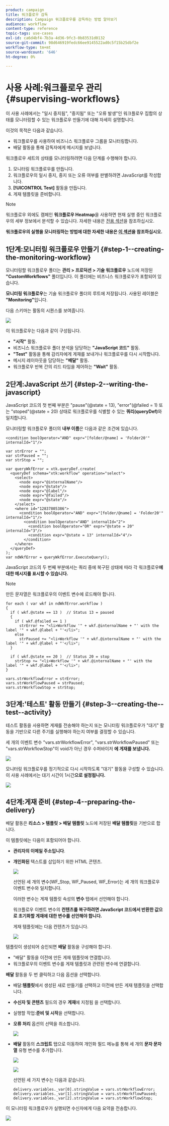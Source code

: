 ```yaml
---
product: campaign
title: 워크플로우 감독
description: Campaign 워크플로우를 감독하는 방법 알아보기
audience: workflow
content-type: reference
topic-tags: use-cases
exl-id: ca6d4bf4-7b3a-4d36-9fc3-0b83531d0132
source-git-commit: 98d646919fedc66ee9145522ad0c5f15b25dbf2e
workflow-type: tm+mt
source-wordcount: '646'
ht-degree: 0%

---
```


# 사용 사례:워크플로우 관리{#supervising-workflows}

이 사용 사례에서는 &quot;일시 중지됨&quot;, &quot;중지됨&quot; 또는 &quot;오류 발생&quot;인 워크플로우 집합의 상태를 모니터링할 수 있는 워크플로우 만들기에 대해 자세히 설명합니다.

이것의 목적은 다음과 같습니다.

* 워크플로우를 사용하여 비즈니스 워크플로우 그룹을 모니터링합니다.
* 배달 활동을 통해 감독자에게 메시지를 보냅니다.

워크플로우 세트의 상태를 모니터링하려면 다음 단계를 수행해야 합니다.

1. 모니터링 워크플로우를 만듭니다.
1. 워크플로우의 일시 중지, 중지 또는 오류 여부를 판별하려면 JavaScript를 작성합니다.
1. **[!UICONTROL Test]** 활동을 만듭니다.
1. 게재 템플릿을 준비합니다.

>[!NOTE]
>
>워크플로우 외에도 캠페인 **워크플로우 Heatmap**&#x200B;을 사용하면 현재 실행 중인 워크플로우의 세부 정보에서 분석할 수 있습니다. 자세한 내용은 [전용 섹션](../../workflow/using/heatmap.md)을 참조하십시오.
>
>**워크플로우의 실행을 모니터링하는 방법에 대한 자세한 내용은 [이 섹션](../../workflow/using/monitoring-workflow-execution.md)을 참조하십시오.**

## 1단계:모니터링 워크플로우 만들기 {#step-1--creating-the-monitoring-workflow}

모니터링할 워크플로우 폴더는 **관리 > 프로덕션 > 기술 워크플로우** 노드에 저장된 **&quot;CustomWorkflows&quot;** 폴더입니다. 이 폴더에는 비즈니스 워크플로우가 포함되어 있습니다.

**모니터링 워크플로우**&#x200B;는 기술 워크플로우 폴더의 루트에 저장됩니다. 사용된 레이블은 **&quot;Monitoring&quot;**&#x200B;입니다.

다음 스키마는 활동의 시퀀스를 보여줍니다.

![](assets/uc_monitoring_workflow_overview.png)

이 워크플로우는 다음과 같이 구성됩니다.

* **&quot;시작&quot;** 활동.
* 비즈니스 워크플로우 폴더 분석을 담당하는 **&quot;JavaScript 코드&quot;** 활동.
* **&quot;Test&quot;** 활동을 통해 감리자에게 게재를 보내거나 워크플로우를 다시 시작합니다.
* 메시지 레이아웃을 담당하는 **&quot;배달&quot;** 활동.
* 워크플로우 반복 간의 리드 타임을 제어하는 **&quot;Wait&quot;** 활동.

## 2단계:JavaScript 쓰기 {#step-2--writing-the-javascript}

JavaScript 코드의 첫 번째 부분은 &quot;pause&quot;(@state = 13), &quot;error&quot;(@failed = 1) 또는 &quot;stoped&quot;(@state = 20) 상태로 워크플로우를 식별할 수 있는 **쿼리(queryDef)**&#x200B;와 일치합니다.

모니터링할 워크플로우 폴더의 **내부 이름**&#x200B;은 다음과 같은 조건에 있습니다.

```
<condition boolOperator="AND" expr="[folder/@name] = 'Folder20'" internalId="1"/>
```

```
var strError = "";
var strPaused = "";
var strStop = "";

var queryWkfError = xtk.queryDef.create(
  <queryDef schema="xtk:workflow" operation="select">
    <select>
      <node expr="@internalName"/>
      <node expr="@state"/>
      <node expr="@label"/>
      <node expr="@failed"/>
      <node expr="@state"/>   
    </select>
    <where id="12837805386">
      <condition boolOperator="AND" expr="[folder/@name] = 'Folder20'" internalId="1"/>
        <condition boolOperator="AND" internalId="2">
          <condition boolOperator="OR" expr="@state = 20" internalId="3"/>
          <condition expr="@state = 13" internalId="4"/>
        </condition>  
    </where>
  </queryDef>
);
var ndWkfError = queryWkfError.ExecuteQuery(); 
```

JavaScript 코드의 두 번째 부분에서는 쿼리 중에 복구된 상태에 따라 각 워크플로우&#x200B;**에 대한 메시지를 표시할 수 있습니다.**

>[!NOTE]
>
>만든 문자열은 워크플로우의 이벤트 변수에 로드해야 합니다.

```
for each ( var wkf in ndWkfError.workflow ) 
{
  if ( wkf.@state == 13 )  // Status 13 = paused
  {
    if ( wkf.@failed == 1 )
      strError += "<li>Workflow '" + wkf.@internalName + "' with the label '" + wkf.@label + "'</li>";
    else
      strPaused += "<li>Workflow '" + wkf.@internalName + "' with the label '" + wkf.@label + "'</li>";
  }
  
  if ( wkf.@state == 20 )  // Status 20 = stop
    strStop += "<li>Workflow '" + wkf.@internalName + "' with the label '" + wkf.@label + "'</li>";
}

vars.strWorkflowError = strError;
vars.strWorkflowPaused = strPaused;
vars.strWorkflowStop = strStop;
```

## 3단계:&#39;테스트&#39; 활동 만들기 {#step-3--creating-the--test--activity}

테스트 활동을 사용하면 게재를 전송해야 하는지 또는 모니터링 워크플로우가 &quot;대기&quot; 활동을 기반으로 다른 주기를 실행해야 하는지 여부를 결정할 수 있습니다.

세 개의 이벤트 변수 &quot;vars.strWorkflowError&quot;, &quot;vars.strWorkflowPaused&quot; 또는 &quot;vars.strWorkflowStop&quot;이 void가 아닌 경우 수퍼바이저 **에 게재를 보냅니다.**

![](assets/uc_monitoring_workflow_test.png)

모니터링 워크플로우를 정기적으로 다시 시작하도록 &quot;대기&quot; 활동을 구성할 수 있습니다. 이 사용 사례에서는 대기 시간이 1시간&#x200B;**으로 설정됩니다.**

![](assets/uc_monitoring_workflow_attente.png)

## 4단계:게재 준비 {#step-4--preparing-the-delivery}

배달 활동은 **리소스 > 템플릿 > 배달 템플릿** 노드에 저장된 **배달 템플릿**&#x200B;을 기반으로 합니다.

이 템플릿에는 다음이 포함되어야 합니다.

* **관리자의 이메일 주소입니다**.
* **개인화된** 텍스트를 삽입하기 위한 HTML 콘텐츠.

   ![](assets/uc_monitoring_workflow_variables_diffusion.png)

   선언된 세 개의 변수(WF_Stop, WF_Paused, WF_Error)는 세 개의 워크플로우 이벤트 변수와 일치합니다.

   이러한 변수는 게재 템플릿 속성의 **변수** 탭에서 선언해야 합니다.

   워크플로우 이벤트 변수의 **컨텐츠를 복구하려면 JavaScript 코드에서 반환한 값으로 초기화할 게재에 대한 변수를 선언해야 합니다.**

   게재 템플릿에는 다음 컨텐츠가 있습니다.

   ![](assets/uc_monitoring_workflow_model_diffusion.png)

템플릿이 생성되어 승인되면 **배달** 활동을 구성해야 합니다.

* &quot;배달&quot; 활동을 이전에 만든 게재 템플릿에 연결합니다.
* 워크플로우의 이벤트 변수를 게재 템플릿과 관련된 변수에 연결합니다.

**배달** 활동을 두 번 클릭하고 다음 옵션을 선택합니다.

* 배달:**템플릿**&#x200B;에서 생성된 새로 만들기를 선택하고 이전에 만든 게재 템플릿을 선택합니다.
* **수신자 및 콘텐츠** 필드의 경우 **게재**&#x200B;에 지정됨 을 선택합니다.
* 실행할 작업:**준비 및 시작**&#x200B;을 선택합니다.
* **오류 처리** 옵션의 선택을 취소합니다.

   ![](assets/uc_monitoring_workflow_optionmodel.png)

* **배달** 활동의 **스크립트** 탭으로 이동하여 개인화 필드 메뉴를 통해 세 개의 **문자 문자열** 유형 변수를 추가합니다.

   ![](assets/uc_monitoring_workflow_selectlinkvariables.png)

   ![](assets/uc_monitoring_workflow_linkvariables.png)

   선언된 세 가지 변수는 다음과 같습니다.

   ```
   delivery.variables._var[0].stringValue = vars.strWorkflowError;
   delivery.variables._var[1].stringValue = vars.strWorkflowPaused;
   delivery.variables._var[2].stringValue = vars.strWorkflowStop; 
   ```

이 모니터링 워크플로우가 실행되면 수신자에게 다음 요약을 전송합니다.

![](assets/uc_monitoring_workflow_mailfinal.png)
